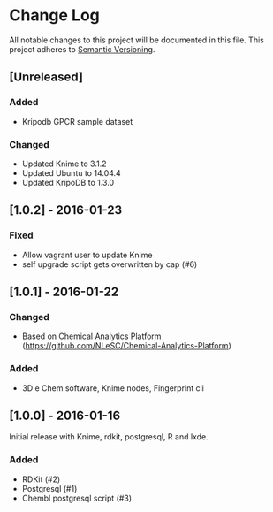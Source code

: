 # Change Log
All notable changes to this project will be documented in this file.
This project adheres to [Semantic Versioning](http://semver.org/).

## [Unreleased]

### Added

* Kripodb GPCR sample dataset

### Changed

* Updated Knime to 3.1.2
* Updated Ubuntu to 14.04.4
* Updated KripoDB to 1.3.0

## [1.0.2] - 2016-01-23

### Fixed

* Allow vagrant user to update Knime
* self upgrade script gets overwritten by cap (#6)

## [1.0.1] - 2016-01-22

### Changed

* Based on Chemical Analytics Platform (https://github.com/NLeSC/Chemical-Analytics-Platform)

### Added

* 3D e Chem software, Knime nodes, Fingerprint cli

## [1.0.0] - 2016-01-16

Initial release with Knime, rdkit, postgresql, R and lxde.

### Added

* RDKit (#2)
* Postgresql (#1)
* Chembl postgresql script (#3)
